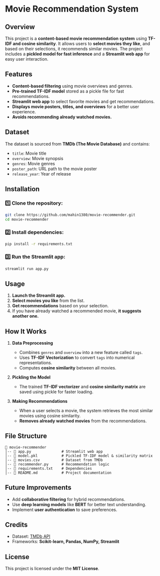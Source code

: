 # Movie Recommendation System

## Overview
This project is a **content-based movie recommendation system** using **TF-IDF and cosine similarity**. It allows users to **select movies they like**, and based on their selections, it recommends similar movies. The project includes a **pickled model for fast inference** and a **Streamlit web app** for easy user interaction.

## Features
- **Content-based filtering** using movie overviews and genres.
- **Pre-trained TF-IDF model** stored as a pickle file for fast recommendations.
- **Streamlit web app** to select favorite movies and get recommendations.
- **Displays movie posters, titles, and overviews** for a better user experience.
- **Avoids recommending already watched movies.**

## Dataset
The dataset is sourced from **TMDb (The Movie Database)** and contains:
- `title`: Movie title
- `overview`: Movie synopsis
- `genres`: Movie genres
- `poster_path`: URL path to the movie poster
- `release_year`: Year of release

## Installation
### 1️⃣ Clone the repository:
```bash
git clone https://github.com/mahin1380/movie-recommender.git
cd movie-recommender
```

### 2️⃣ Install dependencies:
```bash
pip install -r requirements.txt
```

### 3️⃣ Run the Streamlit app:
```bash
streamlit run app.py
```

## Usage
1. **Launch the Streamlit app.**
2. **Select movies you like** from the list.
3. **Get recommendations** based on your selection.
4. If you have already watched a recommended movie, **it suggests another one.**

## How It Works
1. **Data Preprocessing**
   - Combines `genres` and `overview` into a new feature called `tags`.
   - Uses **TF-IDF Vectorization** to convert `tags` into numerical representations.
   - Computes **cosine similarity** between all movies.

2. **Pickling the Model**
   - The trained **TF-IDF vectorizer** and **cosine similarity matrix** are saved using pickle for faster loading.
   
3. **Making Recommendations**
   - When a user selects a movie, the system retrieves the most similar movies using cosine similarity.
   - **Removes already watched movies** from the recommendations.
   
## File Structure
```
📂 movie-recommender
│-- 📜 app.py              # Streamlit web app
│-- 📜 model.pkl           # Pickled TF-IDF model & similarity matrix
│-- 📜 movies.csv          # Dataset from TMDb
│-- 📜 recommender.py      # Recommendation logic
│-- 📜 requirements.txt    # Dependencies
│-- 📜 README.md           # Project documentation
```

## Future Improvements
- Add **collaborative filtering** for hybrid recommendations.
- Use **deep learning models** like **BERT** for better text understanding.
- Implement **user authentication** to save preferences.

## Credits
- Dataset: [TMDb API](https://www.themoviedb.org/documentation/api)
- Frameworks: **Scikit-learn, Pandas, NumPy, Streamlit**

## License
This project is licensed under the **MIT License**.

